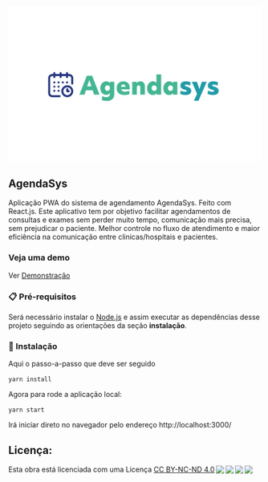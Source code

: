 ![logo.jpg](logo.jpg)

## AgendaSys

Aplicação PWA do sistema de agendamento AgendaSys. Feito com React.js. Este aplicativo tem por objetivo facilitar agendamentos de consultas e exames sem perder muito tempo, comunicação mais precisa, sem prejudicar o paciente. Melhor controle no fluxo de atendimento e maior eficiência  na comunicação entre clinicas/hospitais e pacientes.

### Veja uma demo
Ver [Demonstração](https://agendasys.herokuapp.com/home)

### 📋 Pré-requisitos

Será necessário instalar o [Node.js](https://nodejs.org/en/) e assim executar as dependências desse projeto seguindo as orientações da seção **instalação**.

### 🔧 Instalação

Aqui o passo-a-passo que deve ser seguido

```
yarn install
```

Agora para rode a aplicação local:

```
yarn start
```

Irá iniciar direto no navegador pelo endereço http://localhost:3000/


## Licença:
<p xmlns:dct="http://purl.org/dc/terms/" xmlns:cc="http://creativecommons.org/ns#" class="license-text">Esta obra está licenciada com uma Licença  <a rel="license" href="https://creativecommons.org/licenses/by-nc-nd/4.0">CC BY-NC-ND 4.0<img style="height:22px!important;margin-left:3px;vertical-align:text-bottom;" src="https://mirrors.creativecommons.org/presskit/icons/cc.svg?ref=chooser-v1" /><img style="height:22px!important;margin-left:3px;vertical-align:text-bottom;" src="https://mirrors.creativecommons.org/presskit/icons/by.svg?ref=chooser-v1" /><img style="height:22px!important;margin-left:3px;vertical-align:text-bottom;" src="https://mirrors.creativecommons.org/presskit/icons/nc.svg?ref=chooser-v1" /><img style="height:22px!important;margin-left:3px;vertical-align:text-bottom;" src="https://mirrors.creativecommons.org/presskit/icons/nd.svg?ref=chooser-v1" /></a></p>
